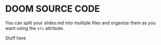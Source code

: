 # DOOM SOURCE CODE

You can split your slides.md into multiple files and organize them as you want using the `src` attribute.


Stuff here
